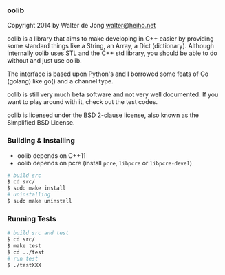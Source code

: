 ### oolib
Copyright 2014 by Walter de Jong <walter@heiho.net>

oolib is a library that aims to make developing in C++ easier by providing
some standard things like a String, an Array, a Dict (dictionary).
Although internally oolib uses STL and the C++ std library, you should be
able to do without and just use oolib.

The interface is based upon Python's and I borrowed some feats of Go (golang)
like go() and a channel type.


oolib is still very much beta software and not very well documented. If you
want to play around with it, check out the test codes.


oolib is licensed under the BSD 2-clause license, also known as the
Simplified BSD License.


### Building & Installing

* oolib depends on C++11
* oolib depends on pcre (install `pcre`, `libpcre` or `libpcre-devel`)

```bash
# build src
$ cd src/
$ sudo make install
# uninstalling
$ sudo make uninstall
```

### Running Tests

```bash
# build src and test
$ cd src/
$ make test
$ cd ../test
# run test
$ ./testXXX
```

